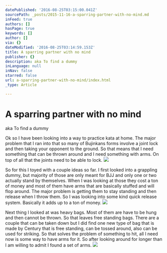 ```yaml
---
datePublished: '2016-08-25T03:15:00.041Z'
sourcePath: _posts/2015-11-16-a-sparring-partner-with-no-mind.md
inFeed: true
authors: []
hasPage: true
keywords: []
author: []
via: {}
dateModified: '2016-08-25T03:14:59.153Z'
title: A sparring partner with no mind
publisher: {}
description: aka To find a dummy
inLanguage: null
inNav: false
starred: false
url: a-sparring-partner-with-no-mind/index.html
_type: Article

---
```

# A sparring partner with no mind

aka To find a dummy

Ok so I have been looking into a way to practice kata at home. The major problem that I ran into that so many of Bujinkans forms involve a joint lock and then taking your opponent to the ground. So that means that I need something that can be thrown around and I need something with arms. On top of all that the joints need to be able to lock.
![](https://the-grid-user-content.s3-us-west-2.amazonaws.com/bc93442a-b417-415f-ad55-d0209926987e.jpg)

So for this I toyed with a couple ideas so far. I first looked into a grappling dummy, but majority of those are only meant for BJJ and only one or two actually stand by themselves. When I was looking at those they cost a ton of money and most of them have arms that are basically stuffed and will flop around. The major problem is getting them to stay standing and then release when I throw them. So I was looking into some kind quick release system. Basically it adds up to a ton of money.
![](https://the-grid-user-content.s3-us-west-2.amazonaws.com/b3733860-961e-4525-9846-00f3a2b6cf5c.png)

Next thing I looked at was heavy bags. Most of them are have to be hung and then cannot be thrown. So that leaves free standing bags. There are a couple that can be taken down but I did find one new type of bag that is made by Century that is free standing, can be tossed around, also can be used for striking. So that solves the problem of something to hit, all I need now is some way to have arms for it. So after looking around for longer than I am willing to admit I found a set of arms.
![](https://the-grid-user-content.s3-us-west-2.amazonaws.com/e1709ac7-14b9-46aa-ab5c-f1b3f7721f21.jpg)